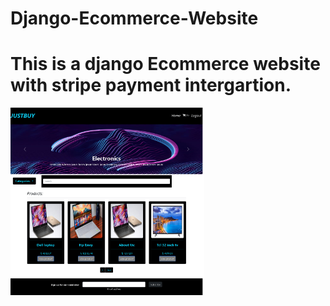 # Django-Ecommerce-Website

# This is a django Ecommerce website with stripe payment intergartion.


<img src='Screenshot 2021-06-09 at 17-01-44 My Ecomerce.png' alt='img' height=300>
